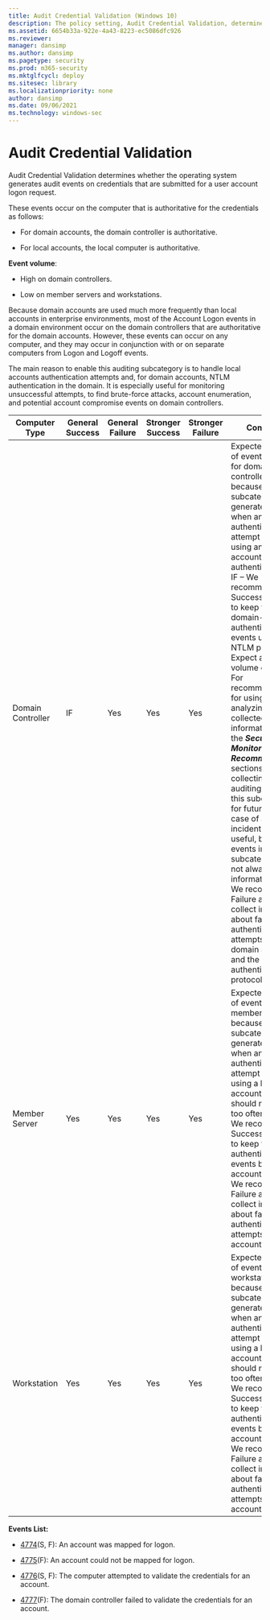 ```yaml
---
title: Audit Credential Validation (Windows 10)
description: The policy setting, Audit Credential Validation, determines if audit events are generated when user account logon request credentials are submitted.
ms.assetid: 6654b33a-922e-4a43-8223-ec5086dfc926
ms.reviewer: 
manager: dansimp
ms.author: dansimp
ms.pagetype: security
ms.prod: m365-security
ms.mktglfcycl: deploy
ms.sitesec: library
ms.localizationpriority: none
author: dansimp
ms.date: 09/06/2021
ms.technology: windows-sec
---
```


# Audit Credential Validation


Audit Credential Validation determines whether the operating system generates audit events on credentials that are submitted for a user account logon request.

These events occur on the computer that is authoritative for the credentials as follows:

-   For domain accounts, the domain controller is authoritative.

-   For local accounts, the local computer is authoritative.

**Event volume**:

-   High on domain controllers.

-   Low on member servers and workstations.

Because domain accounts are used much more frequently than local accounts in enterprise environments, most of the Account Logon events in a domain environment occur on the domain controllers that are authoritative for the domain accounts. However, these events can occur on any computer, and they may occur in conjunction with or on separate computers from Logon and Logoff events.

The main reason to enable this auditing subcategory is to handle local accounts authentication attempts and, for domain accounts, NTLM authentication in the domain. It is especially useful for monitoring unsuccessful attempts, to find brute-force attacks, account enumeration, and potential account compromise events on domain controllers.

| Computer Type     | General Success | General Failure | Stronger Success | Stronger Failure | Comments                                                                                                                                                                                                                                                                                                                                                                                                                                                                                                                                                                                                                                                                                                                                                                                                                                                     |
|-------------------|-----------------|-----------------|------------------|------------------|--------------------------------------------------------------------------------------------------------------------------------------------------------------------------------------------------------------------------------------------------------------------------------------------------------------------------------------------------------------------------------------------------------------------------------------------------------------------------------------------------------------------------------------------------------------------------------------------------------------------------------------------------------------------------------------------------------------------------------------------------------------------------------------------------------------------------------------------------------------|
| Domain Controller | IF              | Yes             | Yes              | Yes              | Expected volume of events is high for domain controllers, because this subcategory will generate events when an authentication attempt is made using any domain account and NTLM authentication. <br>IF – We recommend Success auditing to keep track of domain-account authentication events using the NTLM protocol. Expect a high volume of events. For recommendations for using and analyzing the collected information, see the ***Security Monitoring Recommendations*** sections. Just collecting Success auditing events in this subcategory for future use in case of a security incident is not very useful, because events in this subcategory are not always informative.<br>We recommend Failure auditing, to collect information about failed authentication attempts using domain accounts and the NTLM authentication protocol. |
| Member Server     | Yes             | Yes             | Yes              | Yes              | Expected volume of events is low for member servers, because this subcategory will generate events when an authentication attempt is made using a local account, which should not happen too often.<br>We recommend Success auditing, to keep track of authentication events by local accounts.<br>We recommend Failure auditing, to collect information about failed authentication attempts by local accounts.                                                                                                                                                                                                                                                                                                                                                                                                                                 |
| Workstation       | Yes             | Yes             | Yes              | Yes              | Expected volume of events is low for workstations, because this subcategory will generate events when an authentication attempt is made using a local account, which should not happen too often.<br>We recommend Success auditing, to keep track of authentication events by local accounts.<br>We recommend Failure auditing, to collect information about failed authentication attempts by local accounts.                                                                                                                                                                                                                                                                                                                                                                                                                                   |

**Events List:**

-   [4774](event-4774.md)(S, F): An account was mapped for logon.

-   [4775](event-4775.md)(F): An account could not be mapped for logon.

-   [4776](event-4776.md)(S, F): The computer attempted to validate the credentials for an account.

-   [4777](event-4777.md)(F): The domain controller failed to validate the credentials for an account.

